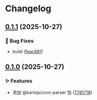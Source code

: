 # Changelog

## [0.1.1](https://github.com/KarinJS/esmify/compare/cron-parser-v0.1.0...cron-parser-v0.1.1) (2025-10-27)


### 🐛 Bug Fixes

* build ([feac681](https://github.com/KarinJS/esmify/commit/feac681531b07e455451da468ee944e034ab9fe6))

## [0.1.0](https://github.com/KarinJS/esmify/compare/cron-parser-v0.0.1...cron-parser-v0.1.0) (2025-10-27)


### ✨ Features

* 添加 @karinjs/cron-parser 包 ([7781718](https://github.com/KarinJS/esmify/commit/7781718ccc238c6f1b6ccded3a9788357b2301ea))
